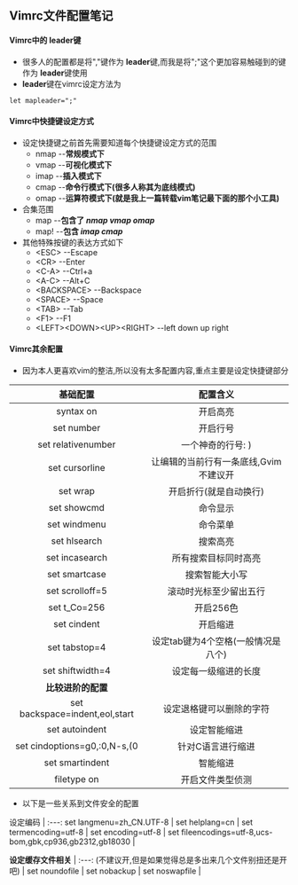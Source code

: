 ## Vimrc文件配置笔记

#### Vimrc中的 **leader**键
- 很多人的配置都是将","键作为 **leader**键,而我是将";"这个更加容易触碰到的键作为 **leader**键使用
-  **leader**键在vimrc设定方法为
```
let mapleader=";"
```

#### Vimrc中快捷键设定方式
- 设定快捷键之前首先需要知道每个快捷键设定方式的范围
	- nmap --**常规模式下**
	- vmap --**可视化模式下**
	- imap --**插入模式下**
	- cmap --**命令行模式下(很多人称其为底线模式)**
	- omap --**运算符模式下(就是我上一篇转载vim笔记最下面的那个小工具)**
- 合集范围
	- map --**包含了 *nmap vmap omap***
	- map! --**包含 *imap cmap***
- 其他特殊按键的表达方式如下
	- \<ESC> --Escape
	- \<CR> --Enter
	- \<C-A> --Ctrl+a
	- \<A-C> --Alt+C
	- \<BACKSPACE> --Backspace
	- \<SPACE> --Space
	- \<TAB> --Tab
	- \<F1> --F1
	- \<LEFT>\<DOWN>\<UP>\<RIGHT> --left down up right

#### Vimrc其余配置
- 因为本人更喜欢vim的整洁,所以没有太多配置内容,重点主要是设定快捷键部分

基础配置 | 配置含义 
:---: | :---: |
syntax on | 开启高亮 
set number | 开启行号 
set relativenumber | 一个神奇的行号: )
set cursorline | 让编辑的当前行有一条底线,Gvim不建议开
set wrap | 开启折行(就是自动换行)
set showcmd | 命令显示
set windmenu | 命令菜单
set hlsearch | 搜索高亮
set incasearch | 所有搜索目标同时高亮
set smartcase | 搜索智能大小写
set scrolloff=5 | 滚动时光标至少留出五行
set t_Co=256 | 开启256色
set cindent | 开启缩进
set tabstop=4 | 设定tab键为4个空格(一般情况是八个)
set shiftwidth=4 | 设定每一级缩进的长度
**比较进阶的配置** |
set backspace=indent,eol,start | 设定退格键可以删除的字符
set autoindent | 设定智能缩进
set cindoptions=g0,:0,N-s,(0 | 针对C语言进行缩进
set smartindent | 智能缩进
filetype on | 开启文件类型侦测

- 以下是一些关系到文件安全的配置

设定编码 | 
:---: 
set langmenu=zh_CN.UTF-8 |
set helplang=cn |
set termencoding=utf-8 |
set encoding=utf-8 |
set fileencodings=utf-8,ucs-bom,gbk,cp936,gb2312,gb18030 |


**设定缓存文件相关** |
:---: 
(不建议开,但是如果觉得总是多出来几个文件别扭还是开吧) |
set noundofile |
set nobackup |
set noswapfile |
